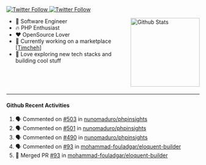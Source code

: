 <p>
  <a href="https://twitter.com/50bhan">
    <img alt="Twitter Follow" src="https://img.shields.io/twitter/follow/50bhan?color=1DA1F2&logo=twitter&style=for-the-badge">
  </a>
  
  <a href="https://www.linkedin.com/in/50bhan">
    <img alt="Twitter Follow" src="https://img.shields.io/badge/LinkedIn-0077B5?style=for-the-badge&logo=linkedin&logoColor=white">
  </a>
</p>

<img alt="Github Stats" src="https://github-readme-stats.vercel.app/api?username=50bhan&show_icons=true" align="right" height="180" />

- 🔭 Software Engineer
- :fire: PHP Enthusiast
- :hearts: OpenSource Lover
- :mega: Currently working on a marketplace [[Timcheh](https://timcheh.com)]
- 🚀 Love exploring new tech stacks and building cool stuff

<br><br><br><hr>

#### Github Recent Activities
<!--START_SECTION:activity-->
1. 🗣 Commented on [#503](https://github.com/nunomaduro/phpinsights/issues/503) in [nunomaduro/phpinsights](https://github.com/nunomaduro/phpinsights)
2. 🗣 Commented on [#501](https://github.com/nunomaduro/phpinsights/issues/501) in [nunomaduro/phpinsights](https://github.com/nunomaduro/phpinsights)
3. 🗣 Commented on [#490](https://github.com/nunomaduro/phpinsights/issues/490) in [nunomaduro/phpinsights](https://github.com/nunomaduro/phpinsights)
4. 🗣 Commented on [#93](https://github.com/mohammad-fouladgar/eloquent-builder/issues/93) in [mohammad-fouladgar/eloquent-builder](https://github.com/mohammad-fouladgar/eloquent-builder)
5. 🎉 Merged PR [#93](https://github.com/mohammad-fouladgar/eloquent-builder/pull/93) in [mohammad-fouladgar/eloquent-builder](https://github.com/mohammad-fouladgar/eloquent-builder)
<!--END_SECTION:activity-->
